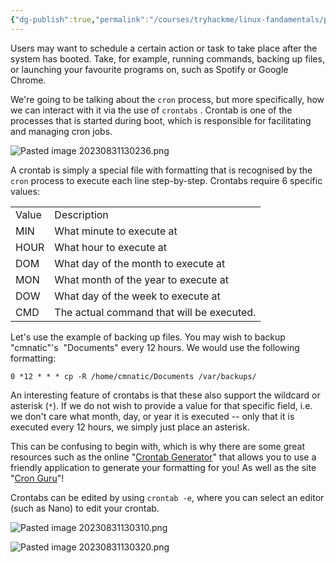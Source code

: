 ```yaml
---
{"dg-publish":true,"permalink":"/courses/tryhackme/linux-fandamentals/part-3/maintaining-your-system-automation/","dgPassFrontmatter":true,"noteIcon":""}
---
```


Users may want to schedule a certain action or task to take place after the system has booted. Take, for example, running commands, backing up files, or launching your favourite programs on, such as Spotify or Google Chrome.  

We're going to be talking about the `cron` process, but more specifically, how we can interact with it via the use of `crontabs` . Crontab is one of the processes that is started during boot, which is responsible for facilitating and managing cron jobs.

![Pasted image 20230831130236.png](/img/user/courses/tryhackme/linux_fandamentals/part_3/img/Pasted%20image%2020230831130236.png)  

A crontab is simply a special file with formatting that is recognised by the `cron` process to execute each line step-by-step. Crontabs require 6 specific values:

|   |   |
|---|---|
|Value|Description|
|MIN|What minute to execute at|
|HOUR|What hour to execute at|
|DOM|What day of the month to execute at|
|MON|What month of the year to execute at|
|DOW|What day of the week to execute at|
|CMD|The actual command that will be executed.|

  

Let's use the example of backing up files. You may wish to backup "cmnatic"'s  "Documents" every 12 hours. We would use the following formatting: 

`0 *12 * * * cp -R /home/cmnatic/Documents /var/backups/`

An interesting feature of crontabs is that these also support the wildcard or asterisk (`*`). If we do not wish to provide a value for that specific field, i.e. we don't care what month, day, or year it is executed -- only that it is executed every 12 hours, we simply just place an asterisk.

This can be confusing to begin with, which is why there are some great resources such as the online "[Crontab Generator](https://crontab-generator.org/)" that allows you to use a friendly application to generate your formatting for you! As well as the site "[Cron Guru](https://crontab.guru/)"!

Crontabs can be edited by using `crontab -e`, where you can select an editor (such as Nano) to edit your crontab.

![Pasted image 20230831130310.png](/img/user/courses/tryhackme/linux_fandamentals/part_3/img/Pasted%20image%2020230831130310.png)

![Pasted image 20230831130320.png](/img/user/courses/tryhackme/linux_fandamentals/part_3/img/Pasted%20image%2020230831130320.png)

